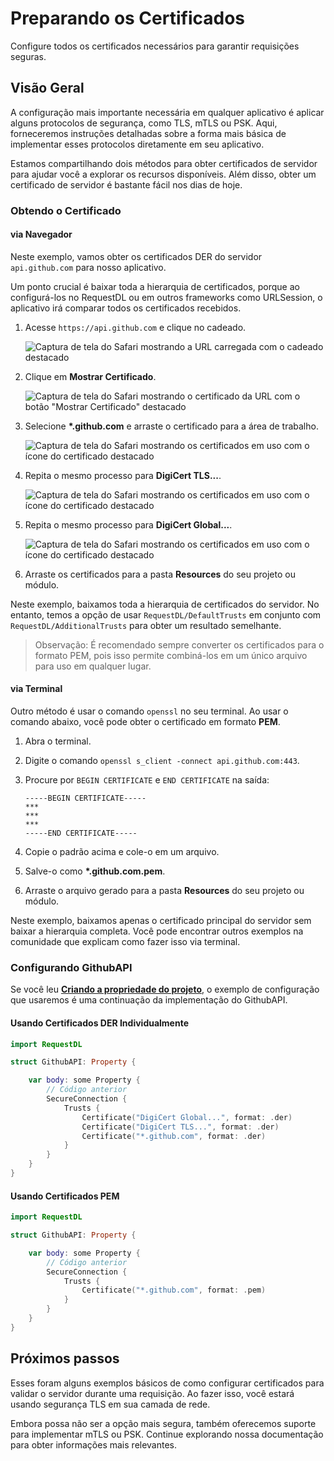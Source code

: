 # Preparando os Certificados

Configure todos os certificados necessários para garantir requisições seguras.

## Visão Geral

A configuração mais importante necessária em qualquer aplicativo é aplicar alguns protocolos de segurança, como TLS, mTLS ou PSK. Aqui, forneceremos instruções detalhadas sobre a forma mais básica de implementar esses protocolos diretamente em seu aplicativo.

Estamos compartilhando dois métodos para obter certificados de servidor para ajudar você a explorar os recursos disponíveis. Além disso, obter um certificado de servidor é bastante fácil nos dias de hoje.

### Obtendo o Certificado

#### via Navegador

Neste exemplo, vamos obter os certificados DER do servidor `api.github.com` para nosso aplicativo.

Um ponto crucial é baixar toda a hierarquia de certificados, porque ao configurá-los no RequestDL ou em outros frameworks como URLSession, o aplicativo irá comparar todos os certificados recebidos.

1. Acesse `https://api.github.com` e clique no cadeado.

    ![Captura de tela do Safari mostrando a URL carregada com o cadeado destacado](der.github.1.png)

2. Clique em **Mostrar Certificado**.

    ![Captura de tela do Safari mostrando o certificado da URL com o botão "Mostrar Certificado" destacado](der.github.2.png)

3. Selecione **\*.github.com** e arraste o certificado para a área de trabalho.

    ![Captura de tela do Safari mostrando os certificados em uso com o ícone do certificado destacado](der.github.3.png)

4. Repita o mesmo processo para **DigiCert TLS...**.

    ![Captura de tela do Safari mostrando os certificados em uso com o ícone do certificado destacado](der.github.4.png)

5. Repita o mesmo processo para **DigiCert Global...**.

    ![Captura de tela do Safari mostrando os certificados em uso com o ícone do certificado destacado](der.github.5.png)

6. Arraste os certificados para a pasta **Resources** do seu projeto ou módulo.

Neste exemplo, baixamos toda a hierarquia de certificados do servidor. No entanto, temos a opção de usar ``RequestDL/DefaultTrusts`` em conjunto com ``RequestDL/AdditionalTrusts`` para obter um resultado semelhante.

> Observação: É recomendado sempre converter os certificados para o formato PEM, pois isso permite combiná-los em um único arquivo para uso em qualquer lugar.

#### via Terminal

Outro método é usar o comando `openssl` no seu terminal. Ao usar o comando abaixo, você pode obter o certificado em formato **PEM**.

1. Abra o terminal.

2. Digite o comando `openssl s_client -connect api.github.com:443`.

3. Procure por `BEGIN CERTIFICATE` e `END CERTIFICATE` na saída:
    ```
    -----BEGIN CERTIFICATE-----
    ***
    ***
    ***
    -----END CERTIFICATE-----
    ```

4. Copie o padrão acima e cole-o em um arquivo.

5. Salve-o como **\*.github.com.pem**.

6. Arraste o arquivo gerado para a pasta **Resources** do seu projeto ou módulo.

Neste exemplo, baixamos apenas o certificado principal do servidor sem baixar a hierarquia completa. Você pode encontrar outros exemplos na comunidade que explicam como fazer isso via terminal.

### Configurando GithubAPI

Se você leu **[Criando a propriedade do projeto](<doc:Creating-the-project-property>)**, o exemplo de configuração que usaremos é uma continuação da implementação do GithubAPI.

#### Usando Certificados DER Individualmente

```swift
import RequestDL

struct GithubAPI: Property {

    var body: some Property {
        // Código anterior
        SecureConnection {
            Trusts {
                Certificate("DigiCert Global...", format: .der)
                Certificate("DigiCert TLS...", format: .der)
                Certificate("*.github.com", format: .der)
            }
        }
    }
}
```

#### Usando Certificados PEM

```swift
import RequestDL

struct GithubAPI: Property {

    var body: some Property {
        // Código anterior
        SecureConnection {
            Trusts {
                Certificate("*.github.com", format: .pem)
            }
        }
    }
}
```

## Próximos passos

Esses foram alguns exemplos básicos de como configurar certificados para validar o servidor durante uma requisição. Ao fazer isso, você estará usando segurança TLS em sua camada de rede.

Embora possa não ser a opção mais segura, também oferecemos suporte para implementar mTLS ou PSK. Continue explorando nossa documentação para obter informações mais relevantes.